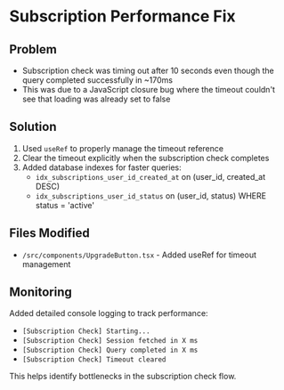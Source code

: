# Subscription Performance Fix

## Problem
- Subscription check was timing out after 10 seconds even though the query completed successfully in ~170ms
- This was due to a JavaScript closure bug where the timeout couldn't see that loading was already set to false

## Solution
1. Used `useRef` to properly manage the timeout reference
2. Clear the timeout explicitly when the subscription check completes
3. Added database indexes for faster queries:
   - `idx_subscriptions_user_id_created_at` on (user_id, created_at DESC)
   - `idx_subscriptions_user_id_status` on (user_id, status) WHERE status = 'active'

## Files Modified
- `/src/components/UpgradeButton.tsx` - Added useRef for timeout management

## Monitoring
Added detailed console logging to track performance:
- `[Subscription Check] Starting...`
- `[Subscription Check] Session fetched in X ms`
- `[Subscription Check] Query completed in X ms`
- `[Subscription Check] Timeout cleared`

This helps identify bottlenecks in the subscription check flow.